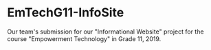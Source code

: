 # EmTechG11-InfoSite
Our team's submission for our "Informational Website" project for the course "Empowerment Technology" in Grade 11, 2019.
